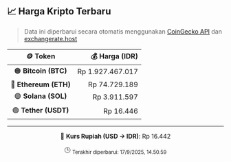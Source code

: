 

<!-- HARGA_KRIPTO -->
## 📈 Harga Kripto Terbaru

> Data ini diperbarui secara otomatis menggunakan [CoinGecko API](https://www.coingecko.com/) dan [exchangerate.host](https://exchangerate.host/)

<div align="center">

| 🪙 Token | 💰 Harga (IDR) |
|:------:|---------------:|
| 🟠 **Bitcoin (BTC)**   | Rp 1.927.467.017 |
| 🔵 **Ethereum (ETH)**  | Rp 74.729.189 |
| 🟣 **Solana (SOL)**    | Rp 3.911.597 |
| 🟢 **Tether (USDT)**   | Rp 16.446 |

---

💱 **Kurs Rupiah (USD → IDR)**: Rp 16.442

🕒 <sub>Terakhir diperbarui: 17/9/2025, 14.50.59</sub>

</div>
<!-- /HARGA_KRIPTO -->